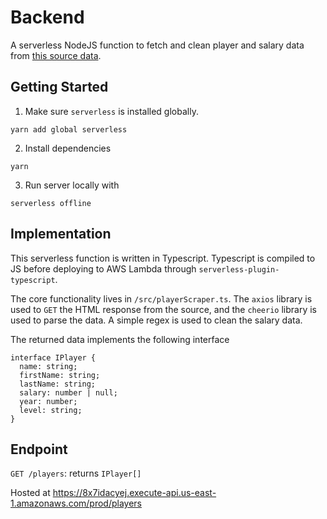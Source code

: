 # Backend

A serverless NodeJS function to fetch and clean player and salary data from [this source data](https://questionnaire-148920.appspot.com/swe/data.html).

## Getting Started

1. Make sure `serverless` is installed globally.
```
yarn add global serverless
```

2. Install dependencies
```
yarn
```
3. Run server locally with
```
serverless offline
```

## Implementation

This serverless function is written in Typescript. Typescript is compiled to JS before deploying to AWS Lambda through `serverless-plugin-typescript`. 

The core functionality lives in `/src/playerScraper.ts`. The `axios` library is used to `GET` the HTML response from the source, and the `cheerio` library is used to parse the data. A simple regex is used to clean the salary data.

The returned data implements the following interface
```
interface IPlayer {
  name: string;
  firstName: string;
  lastName: string;
  salary: number | null;
  year: number;
  level: string;
}
```

## Endpoint


`GET /players`: returns `IPlayer[]`

Hosted at https://8x7idacyej.execute-api.us-east-1.amazonaws.com/prod/players